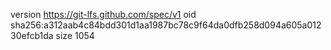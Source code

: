 version https://git-lfs.github.com/spec/v1
oid sha256:a312aab4c84bdd301d1aa1987bc78c9f64da0dfb258d094a605a01230efcb1da
size 1054
